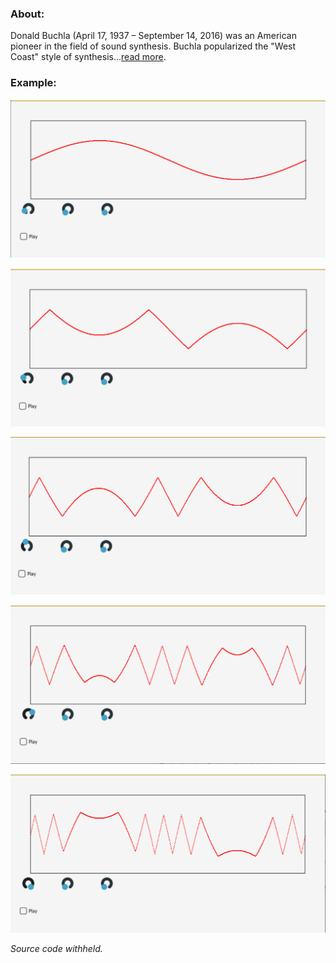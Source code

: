 ### About:
Donald Buchla (April 17, 1937 – September 14, 2016) was an American pioneer in the field of sound synthesis. Buchla popularized the "West Coast" style of synthesis...[read more](https://en.wikipedia.org/wiki/Don_Buchla).

### Example:
![](https://github.com/DavidPynes/Wavefolding/blob/main/Screenshot%202023-04-14%20122833.png "Sine Wave morphed by a Buchla 259 wavefolder.")

![](https://github.com/DavidPynes/Wavefolding/blob/main/Screenshot%202023-04-14%20122847.png "Sine Wave morphed by a Buchla 259 wavefolder.")

![](https://github.com/DavidPynes/Wavefolding/blob/main/Screenshot%202023-04-14%20122900.png "Sine Wave morphed by a Buchla 259 wavefolder.")

![](https://github.com/DavidPynes/Wavefolding/blob/main/Screenshot%202023-04-14%20122913.png "Sine Wave morphed by a Buchla 259 wavefolder.")

![](https://github.com/DavidPynes/Wavefolding/blob/main/Screenshot%202023-04-14%20122923.png "Sine Wave morphed by a Buchla 259 wavefolder.")

*Source code withheld.*

